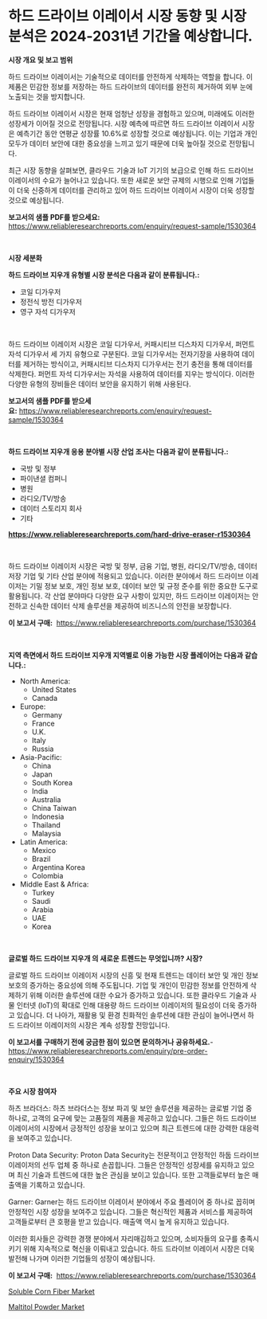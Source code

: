 <p><h1>하드 드라이브 이레이서 시장 동향 및 시장 분석은 2024-2031년 기간을 예상합니다.</h1></p><p><strong>시장 개요 및 보고 범위</strong></p>
<p><p>하드 드라이브 이레이서는 기술적으로 데이터를 안전하게 삭제하는 역할을 합니다. 이 제품은 민감한 정보를 저장하는 하드 드라이브의 데이터를 완전히 제거하여 외부 눈에 노출되는 것을 방지합니다. </p><p>하드 드라이브 이레이서 시장은 현재 엄청난 성장을 경험하고 있으며, 미래에도 이러한 성장세가 이어질 것으로 전망됩니다. 시장 예측에 따르면 하드 드라이브 이레이서 시장은 예측기간 동안 연평균 성장률 10.6%로 성장할 것으로 예상됩니다. 이는 기업과 개인 모두가 데이터 보안에 대한 중요성을 느끼고 있기 때문에 더욱 높아질 것으로 전망됩니다.</p><p>최근 시장 동향을 살펴보면, 클라우드 기술과 IoT 기기의 보급으로 인해 하드 드라이브 이레이서의 수요가 늘어나고 있습니다. 또한 새로운 보안 규제의 시행으로 인해 기업들이 더욱 신중하게 데이터를 관리하고 있어 하드 드라이브 이레이서 시장이 더욱 성장할 것으로 예상됩니다.</p></p>
<p><strong>보고서의 샘플 PDF를 받으세요:</strong> <a href="https://www.reliableresearchreports.com/enquiry/request-sample/1530364">https://www.reliableresearchreports.com/enquiry/request-sample/1530364</a></p>
<p>&nbsp;</p>
<p><strong>시장 세분화</strong></p>
<p><strong>하드 드라이브 지우개 유형별 시장 분석은 다음과 같이 분류됩니다.:</strong></p>
<p><ul><li>코일 디가우저</li><li>정전식 방전 디가우저</li><li>영구 자석 디가우저</li></ul></p>
<p>&nbsp;</p>
<p><p>하드 드라이브 이레이저 시장은 코일 디가우서, 커패시티브 디스차지 디가우서, 퍼먼트 자석 디가우서 세 가지 유형으로 구분된다. 코일 디가우서는 전자기장을 사용하여 데이터를 제거하는 방식이고, 커패시티브 디스차지 디가우서는 전기 충전을 통해 데이터를 삭제한다. 퍼먼트 자석 디가우서는 자석을 사용하여 데이터를 지우는 방식이다. 이러한 다양한 유형의 장비들은 데이터 보안을 유지하기 위해 사용된다.</p></p>
<p><strong>보고서의 샘플 PDF를 받으세요:</strong>&nbsp;<a href="https://www.reliableresearchreports.com/enquiry/request-sample/1530364">https://www.reliableresearchreports.com/enquiry/request-sample/1530364</a></p>
<p>&nbsp;</p>
<p><strong> 하드 드라이브 지우개 응용 분야별 시장 산업 조사는 다음과 같이 분류됩니다.:</strong></p>
<p><ul><li>국방 및 정부</li><li>파이낸셜 컴퍼니</li><li>병원</li><li>라디오/TV/방송</li><li>데이터 스토리지 회사</li><li>기타</li></ul></p>
<p><strong><a href="https://www.reliableresearchreports.com/hard-drive-eraser-r1530364">https://www.reliableresearchreports.com/hard-drive-eraser-r1530364</a></strong></p>
<p>&nbsp;</p>
<p><p>하드 드라이브 이레이저 시장은 국방 및 정부, 금융 기업, 병원, 라디오/TV/방송, 데이터 저장 기업 및 기타 산업 분야에 적용되고 있습니다. 이러한 분야에서 하드 드라이브 이레이저는 기밀 정보 보호, 개인 정보 보호, 데이터 보안 및 규정 준수를 위한 중요한 도구로 활용됩니다. 각 산업 분야마다 다양한 요구 사항이 있지만, 하드 드라이브 이레이저는 안전하고 신속한 데이터 삭제 솔루션을 제공하여 비즈니스의 안전을 보장합니다.</p></p>
<p><strong>이 보고서 구매:</strong>&nbsp; <a href="https://www.reliableresearchreports.com/purchase/1530364">https://www.reliableresearchreports.com/purchase/1530364</a></p>
<p>&nbsp;</p>
<p><strong>지역 측면에서 하드 드라이브 지우개 지역별로 이용 가능한 시장 플레이어는 다음과 같습니다.:</strong></p>
<p><ul>
    <li>
        North America:
        <ul>
            <li>United States</li>
            <li>Canada</li>
        </ul>
    </li>
    <li>
        Europe:
        <ul>
            <li>Germany</li>
            <li>France</li>
            <li>U.K.</li>
            <li>Italy</li>
            <li>Russia</li>
        </ul>
    </li>
    <li>
        Asia-Pacific:
        <ul>
            <li>China</li>
            <li>Japan</li>
            <li>South Korea</li>
            <li>India</li>
            <li>Australia</li>
            <li>China Taiwan</li>
            <li>Indonesia</li>
            <li>Thailand</li>
            <li>Malaysia</li>
        </ul>
    </li>
    <li>
        Latin America:
        <ul>
            <li>Mexico</li>
            <li>Brazil</li>
            <li>Argentina Korea</li>
            <li>Colombia</li>
        </ul>
    </li>
    <li>
        Middle East & Africa:
        <ul>
            <li>Turkey</li>
            <li>Saudi</li>
            <li>Arabia</li>
            <li>UAE</li>
            <li>Korea</li>
        </ul>
    </li>
    </ul></p>
<p>&nbsp;</p>
<p><strong>글로벌 하드 드라이브 지우개 의 새로운 트렌드는 무엇입니까? 시장?</strong></p>
<p><p>글로벌 하드 드라이브 이레이저 시장의 신흥 및 현재 트렌드는 데이터 보안 및 개인 정보 보호의 증가하는 중요성에 의해 주도됩니다. 기업 및 개인이 민감한 정보를 안전하게 삭제하기 위해 이러한 솔루션에 대한 수요가 증가하고 있습니다. 또한 클라우드 기술과 사물 인터넷 (IoT)의 확대로 인해 대용량 하드 드라이브 이레이저의 필요성이 더욱 증가하고 있습니다. 더 나아가, 재활용 및 환경 친화적인 솔루션에 대한 관심이 늘어나면서 하드 드라이브 이레이저의 시장은 계속 성장할 전망입니다.</p></p>
<p><strong>이 보고서를 구매하기 전에 궁금한 점이 있으면 문의하거나 공유하세요.</strong>- <a href="https://www.reliableresearchreports.com/enquiry/pre-order-enquiry/1530364">https://www.reliableresearchreports.com/enquiry/pre-order-enquiry/1530364</a></p>
<p>&nbsp;</p>
<p><strong>주요 시장 참여자</strong></p>
<p><p>하츠 브라더스: 하츠 브라더스는 정보 파괴 및 보안 솔루션을 제공하는 글로벌 기업 중 하나로, 고객의 요구에 맞는 고품질의 제품을 제공하고 있습니다. 그들은 하드 드라이브 이레이서의 시장에서 긍정적인 성장을 보이고 있으며 최근 트렌드에 대한 강력한 대응력을 보여주고 있습니다.</p><p>Proton Data Security: Proton Data Security는 전문적이고 안정적인 하둡 드라이브 이레이저의 선두 업체 중 하나로 손꼽힙니다. 그들은 안정적인 성장세를 유지하고 있으며 최신 기술과 트렌드에 대한 높은 관심을 보이고 있습니다. 또한 고객들로부터 높은 매출액을 기록하고 있습니다.</p><p>Garner: Garner는 하드 드라이브 이레이서 분야에서 주요 플레이어 중 하나로 꼽히며 안정적인 시장 성장을 보여주고 있습니다. 그들은 혁신적인 제품과 서비스를 제공하여 고객들로부터 큰 호평을 받고 있습니다. 매출액 역시 높게 유지하고 있습니다.</p><p>이러한 회사들은 강력한 경쟁 분야에서 자리매김하고 있으며, 소비자들의 요구를 충족시키기 위해 지속적으로 혁신을 이뤄내고 있습니다. 하드 드라이브 이레이서 시장은 더욱 발전해 나가며 이러한 기업들의 성장이 예상됩니다.</p></p>
<p><strong>이 보고서 구매:</strong>&nbsp;&nbsp;<a href="https://www.reliableresearchreports.com/purchase/1530364">https://www.reliableresearchreports.com/purchase/1530364</a></p>
<p><p><a href="https://changeable-paste-463.notion.site/Soluble-Corn-Fiber-Market-Research-Report-Its-History-and-Forecast-2024-to-2031-68e114540ec94ebfabce944d958c5832">Soluble Corn Fiber Market</a></p><p><a href="https://fuschia-pecorino-a6d.notion.site/Maltitol-Powder-Market-The-Key-To-Successful-Business-Strategy-Forecast-Till-2031-16bdc49f9ef241a6836766f55c3ae3cd">Maltitol Powder Market</a></p></p>